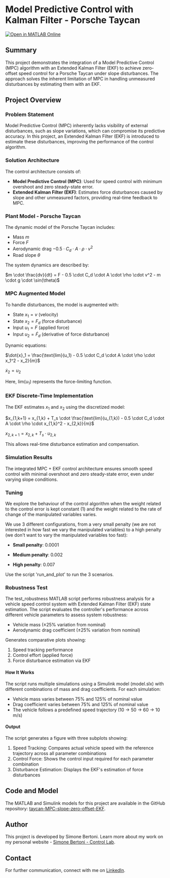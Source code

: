 # Model Predictive Control with Kalman Filter - Porsche Taycan

[![Open in MATLAB Online](https://www.mathworks.com/images/responsive/global/open-in-matlab-online.svg)](https://matlab.mathworks.com/open/github/v1?repo=simorxb/taycan-MPC-slope-zero-offset-EKF)

## Summary
This project demonstrates the integration of a Model Predictive Control (MPC) algorithm with an Extended Kalman Filter (EKF) to achieve zero-offset speed control for a Porsche Taycan under slope disturbances. The approach solves the inherent limitation of MPC in handling unmeasured disturbances by estimating them with an EKF.

## Project Overview
### Problem Statement
Model Predictive Control (MPC) inherently lacks visibility of external disturbances, such as slope variations, which can compromise its predictive accuracy. In this project, an Extended Kalman Filter (EKF) is introduced to estimate these disturbances, improving the performance of the control algorithm.

### Solution Architecture
The control architecture consists of:
- **Model Predictive Control (MPC)**: Used for speed control with minimum overshoot and zero steady-state error.
- **Extended Kalman Filter (EKF)**: Estimates force disturbances caused by slope and other unmeasured factors, providing real-time feedback to MPC.

### Plant Model - Porsche Taycan
The dynamic model of the Porsche Taycan includes:
- Mass $m$
- Force $F$
- Aerodynamic drag $-0.5 \cdot C_d \cdot A \cdot \rho \cdot v^2$
- Road slope $\theta$

The system dynamics are described by:

$m \cdot \frac{dv}{dt} = F - 0.5 \cdot C_d \cdot A \cdot \rho \cdot v^2 - m \cdot g \cdot \sin(\theta)$

### MPC Augmented Model
To handle disturbances, the model is augmented with:
- State $x_1 = v$ (velocity)
- State $x_2 = F_d$ (force disturbance)
- Input $u_1 = F$ (applied force)
- Input $u_2 = \dot{F}_d$ (derivative of force disturbance)

Dynamic equations:

$\dot{x}_1 = \frac{\text{lim}(u_1) - 0.5 \cdot C_d \cdot A \cdot \rho \cdot x_1^2 - x_2}{m}$

$\dot{x}_2 = u_2$

Here, $\text{lim}(u_1)$ represents the force-limiting function.

### EKF Discrete-Time Implementation
The EKF estimates $x_1$ and $x_2$ using the discretized model:

$x_{1,k+1} = x_{1,k} + T_s \cdot \frac{\text{lim}(u_{1,k}) - 0.5 \cdot C_d \cdot A \cdot \rho \cdot x_{1,k}^2 - x_{2,k}}{m}$

$x_{2,k+1} = x_{2,k} + T_s \cdot u_{2,k}$

This allows real-time disturbance estimation and compensation.

### Simulation Results
The integrated MPC + EKF control architecture ensures smooth speed control with minimal overshoot and zero steady-state error, even under varying slope conditions.

### Tuning
We explore the behaviour of the control algorithm when the weight related to the control error is kept constant (1) and the weight related to the rate of change of the manipulated variables varies.

We use 3 different configurations, from a very small penalty (we are not interested in how fast we vary the manipulated variables) to a high penalty (we don't want to vary the manipulated variables too fast):

- **Small penalty**: 0.0001

- **Medium penalty**: 0.002

- **High penalty**: 0.007

Use the script 'run_and_plot' to run the 3 scenarios.

### Robustness Test

The test_robustness MATLAB script performs robustness analysis for a vehicle speed control system with Extended Kalman Filter (EKF) state estimation. The script evaluates the controller's performance across different vehicle parameters to assess system robustness:

- Vehicle mass (±25% variation from nominal)
- Aerodynamic drag coefficient (±25% variation from nominal)

Generates comparative plots showing:
1. Speed tracking performance
2. Control effort (applied force)
3. Force disturbance estimation via EKF

#### How It Works
The script runs multiple simulations using a Simulink model (model.slx) with different combinations of mass and drag coefficients. For each simulation:

- Vehicle mass varies between 75% and 125% of nominal value
- Drag coefficient varies between 75% and 125% of nominal value
- The vehicle follows a predefined speed trajectory (10 → 50 → 60 → 10 m/s)

#### Output

The script generates a figure with three subplots showing:

1. Speed Tracking: Compares actual vehicle speed with the reference trajectory across all parameter combinations
2. Control Force: Shows the control input required for each parameter combination
3. Disturbance Estimation: Displays the EKF's estimation of force disturbances

## Code and Model
The MATLAB and Simulink models for this project are available in the GitHub repository: [taycan-MPC-slope-zero-offset-EKF](https://github.com/simorxb/taycan-MPC-slope-zero-offset-EKF).

## Author
This project is developed by Simone Bertoni. Learn more about my work on my personal website - [Simone Bertoni - Control Lab](https://simonebertonilab.com/).

## Contact
For further communication, connect with me on [LinkedIn](https://www.linkedin.com/in/simone-bertoni-control-eng/).

